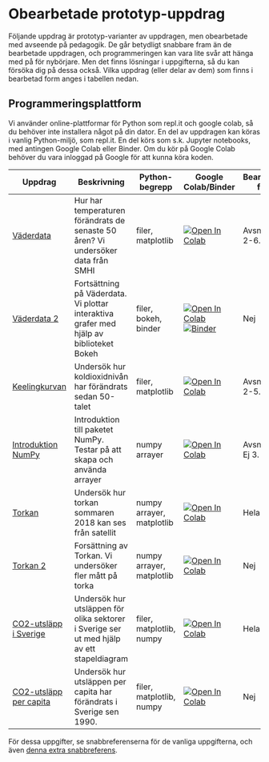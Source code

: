# Obearbetade prototyp-uppdrag

Följande uppdrag är prototyp-varianter av uppdragen, men obearbetade med avseende på pedagogik. De går betydligt snabbare fram än de bearbetade uppdragen, och programmeringen kan vara lite svår att hänga med på för nybörjare. Men det finns lösningar i uppgifterna, så du kan försöka dig på dessa också. Vilka uppdrag (eller delar av dem) som finns i bearbetad form anges i tabellen nedan.

## Programmeringsplattform

Vi använder online-plattformar för Python som repl.it och google colab, så du behöver inte installera något på din dator.
En del av uppdragen kan köras i vanlig Python-miljö, som repl.it. En del körs som s.k. Jupyter notebooks, med antingen Google Colab eller Binder. Om du kör på Google Colab behöver du vara inloggad på Google för att kunna köra koden.

|Uppdrag|Beskrivning|Python-begrepp|Google Colab/Binder|Bearbetning finns|
|-------|-----------|--------------|-------------------|-----------------|
|[Väderdata](weatherdata/README.md)|Hur har temperaturen förändrats de senaste 50 åren? Vi undersöker data från SMHI|filer, matplotlib|[![Open In Colab](https://colab.research.google.com/assets/colab-badge.svg)](https://colab.research.google.com/github/lunduniversity/schoolprog-satellite/blob/master/exercises/weatherdata/Weatherdata.ipynb)|Avsnitt 1. Ej 2-6. |
|[Väderdata 2](weatherdata2/README.md)|Fortsättning på Väderdata. Vi plottar interaktiva grafer med hjälp av biblioteket Bokeh|filer, bokeh, binder|[![Open In Colab](https://colab.research.google.com/assets/colab-badge.svg)](https://colab.research.google.com/github/lunduniversity/schoolprog-satellite/blob/master/exercises/weatherdata2/weatherdata_2_matplotlib.ipynb) [![Binder](https://mybinder.org/badge_logo.svg)](https://mybinder.org/v2/gh/lunduniversity/schoolprog-satellite/master?filepath=exercises%2Fweatherdata2%2FWeatherdata_2.ipynb)|Nej|
|[Keelingkurvan](co2/README.md)|Undersök hur koldioxidnivån har förändrats sedan 50-talet|filer, matplotlib|[![Open In Colab](https://colab.research.google.com/assets/colab-badge.svg)](https://colab.research.google.com/github/lunduniversity/schoolprog-satellite/blob/master/exercises/co2/Keelingkurvan.ipynb)|Avsnitt 1. Ej 2-5.|
|[Introduktion NumPy](numpy_intro/README.md)|Introduktion till paketet NumPy. Testar på att skapa och använda arrayer|numpy arrayer|[![Open In Colab](https://colab.research.google.com/assets/colab-badge.svg)](https://colab.research.google.com/github/lunduniversity/schoolprog-satellite/blob/master/exercises/numpy_intro/Introduktion_NumPy.ipynb)|Avsnitt 1-2. Ej 3.|
|[Torkan](drought/README.md)|Undersök hur torkan sommaren 2018 kan ses från satellit|numpy arrayer, matplotlib|[![Open In Colab](https://colab.research.google.com/assets/colab-badge.svg)](https://colab.research.google.com/github/lunduniversity/schoolprog-satellite/blob/master/exercises/drought/Bokskogen.ipynb)|Hela|
|[Torkan 2](drought2/README.md)|Forsättning av Torkan. Vi undersöker fler mått på torka| numpy arrayer, matplotlib|[![Open In Colab](https://colab.research.google.com/assets/colab-badge.svg)](https://colab.research.google.com/github/lunduniversity/schoolprog-satellite/blob/master/exercises/drought2/Torkan_2.ipynb)|Nej|
|[CO2-utsläpp i Sverige](co2_emission_sweden/README.md)|Undersök hur utsläppen för olika sektorer i Sverige ser ut med hjälp av ett stapeldiagram|filer, matplotlib, numpy|[![Open In Colab](https://colab.research.google.com/assets/colab-badge.svg)](https://colab.research.google.com/github/lunduniversity/schoolprog-satellite/blob/master/exercises/co2_emission_sweden/co2_sweden.ipynb)| Hela|
|[CO2-utsläpp per capita](co2_per_capita/README.md)|Undersök hur utsläppen per capita har förändrats i Sverige sen 1990.|filer, matplotlib, numpy|[![Open In Colab](https://colab.research.google.com/assets/colab-badge.svg)](https://colab.research.google.com/github/lunduniversity/schoolprog-satellite/blob/master/exercises/co2_per_capita/co2_sweden_per_capita.ipynb)|Nej|

För dessa uppgifter, se snabbreferenserna för de vanliga uppgifterna, och även [denna extra snabbreferens](snabbreferens-prototypuppgifter.md).
